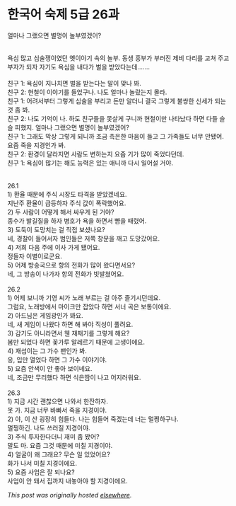 # 한국어 숙제 5급 26과

<div>
<p>얼마나 그랬으면 별명이 놀부였겠어?</p>
<div><br></div>
<div>욕심 많고 심술쟁이였던 옛이야기 속의 놀부. 동생 흥부가 부러진 제비 다리를 고쳐 주고 부자가 되자 자기도 욕심을 내다가 벌을 받았다는데.......</div>
<div><br></div>
<div>친구 1: 욕심이 지나치면 벌을 받는다는 말이 맞나 봐.</div>
<div>친구 2: 현철이 이야기를 들었구나. 나도 얼마나 놀랐는지 몰라.</div>
<div>친구 1: 어려서부터 그렇게 심술을 부리고 돈만 알더니 결국 그렇게 불쌍한 신세가 되는 것 좀 봐.</div>
<div>친구 2: 나도 기억이 나. 하도 친구들을 못살게 구니까 현철이만 나타났다 하면 다들 슬슬 피했지. 얼마나 그랬으면 별명이 놀부였겠어?</div>
<div>친구 1: 그래도 막상 그렇게 되니까 조금 측은한 마음이 들고 그 가족들도 너무 안됐어. 요즘 죽을 지경인가 봐.</div>
<div>친구 2: 환경이 달라지면 사람도 변하는지 요즘 기가 많이 죽었다던데.</div>
<div>친구 1: 욕심이 많기는 해도 능력은 있는 애니까 다시 일어설 거야.</div>
<div><br></div>
<div><br></div>
<div>26.1</div>
<div>1) 환율 때문에 주식 시장도 타격을 받았겠네요.</div>
<div>지난주 환율이 급등하자 주식 값이 폭락했어요.</div>
<div>2) 두 사람이 어떻게 해서 싸우게 된 거야?</div>
<div>종수가 발길질을 하자 병호가 욕을 하면서 뺨을 때렸어.</div>
<div>3) 도둑이 도망치는 걸 직접 보셨나요?</div>
<div>네, 경찰이 들어서자 범인들은 저쪽 창문을 깨고 도망갔어요.</div>
<div>4) 저희 다음 주에 이사 가게 됐어요.</div>
<div>정들자 이별이로군요.</div>
<div>5) 어제 방송국으로 항의 전화가 많이 왔다면서요?</div>
<div>네, 그 방송이 나가자 항의 전화가 빗발쳤어요.</div>
<div><br></div>
<div>26.2</div>
<div>1) 어제 보니까 기영 씨가 노래 부르는 걸 아주 즐기시던데요.</div>
<div>그럼요, 노래방에서 마이크만 잡았다 하면 서너 곡은 보통이에요.</div>
<div>2) 아드님은 게임광인가 봐요.</div>
<div>네, 새 게임이 나왔다 하면 해 봐야 직성이 풀려요.</div>
<div>3) 감기도 아니라면서 웬 재채기를 그렇게 해요?</div>
<div>봄만 되었다 하면 꽃가루 알레르기 때문에 고생이에요.</div>
<div>4) 재섭이는 그 가수 팬인가 봐.</div>
<div>응, 입만 열었다 하면 그 가수 이야기야.</div>
<div>5) 요즘 안색이 안 좋아 보이네요.</div>
<div>네, 조금만 무리했다 하면 식은땀이 나고 어지러워요.</div>
<div><br></div>
<div>26.3</div>
<div>1) 지금 시간 괜찮으면 나와서 한잔하자.</div>
<div>못 가. 지금 너무 바빠서 죽을 지경이야.</div>
<div>2) 야, 이 산 굉장히 힘들다. 나는 힘들어 죽겠는데 너는 멀쩡하구나.</div>
<div>멀쩡하긴. 나도 쓰러질 지경이야.</div>
<div>3) 주식 투자한다더니 재미 좀 봤어?</div>
<div>말도 마. 요즘 그것 때문에 미칠 지경이야.</div>
<div>4) 얼굴이 왜 그래요? 무슨 일 있었어요?</div>
<div>화가 나서 미칠 지경이에요.</div>
<div>5) 요즘 사업은 잘 되나요?</div>
<div>사업이 안 돼서 집까지 내놓아야 할 지경이에요.</div>
</div>


*This post was originally hosted [elsewhere](http://planspace.blogspot.com/2009/12/5-26.html).*
